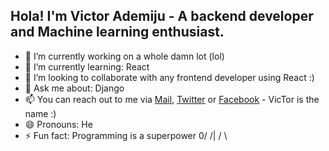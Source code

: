 ## Hola! I'm Victor Ademiju - A backend developer and Machine learning enthusiast.

- 🔭 I’m currently working on a whole damn lot (lol)
- 🌱 I’m currently learning: React
- 👯 I’m looking to collaborate with any frontend developer using React :)
- 💬 Ask me about: Django
- 📫 You can reach out to me via [Mail](mailto:ademijuvictor@gmail.com), [Twitter](https://www.twitter.com/VAdemiju) or [Facebook](https://www.facebook.com) - VicTor is the name :)
- 😄 Pronouns: He
- ⚡ Fun fact: Programming is a superpower
                0/
               /|
               / \

<!--
![Github stats](https://github-readme-stats.vercel.app/api?username=VAdemiju)
-->
